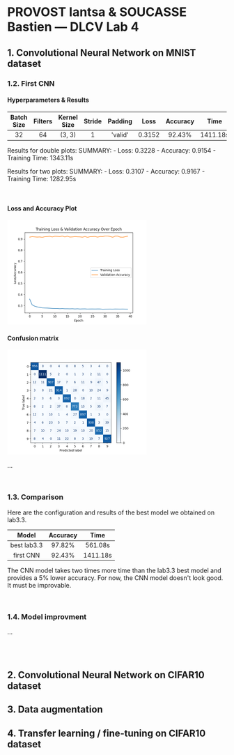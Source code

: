 # PROVOST Iantsa & SOUCASSE Bastien — DLCV Lab 4

## 1. Convolutional Neural Network on MNIST dataset

### 1.2. First CNN

#### Hyperparameters & Results

| Batch Size |  Filters |  Kernel Size  | Stride | Padding |   Loss  | Accuracy |   Time   |
| :--------: | :------: | :-----------: | :----: | :-----: | :-----: | :------: | :------: |
|     32     |    64    |    (3, 3)     |   1    | 'valid' |  0.3152 |  92.43%  | 1411.18s |

<!-- temps abérant, à voir sur ton ordi -->
Results for double plots:
SUMMARY:
    - Loss: 0.3228
    - Accuracy: 0.9154
    - Training Time: 1343.11s

Results for two plots:
SUMMARY:
    - Loss: 0.3107
    - Accuracy: 0.9167
    - Training Time: 1282.95s

<br>

#### Loss and Accuracy Plot

<img src="plots/ex1/keras/first_model_loss_valacc_over_epoch.png" height="240" />

<br>

#### Confusion matrix

<img src="plots/ex1/keras/first_model_confusion_matrix.png" height="240" />

<br>

<!-- TODO: Comment those results -->
…

<br>

### 1.3. Comparison

Here are the configuration and results of the best model we obtained on lab3.3.

|    Model    | Accuracy |   Time   |
| :---------: | :------: | :------: |
| best lab3.3 |  97.82%  |  561.08s |
|  first CNN  |  92.43%  | 1411.18s |

<!-- temporary time, to update (also update sentence, as adapted) -->
The CNN model takes two times more time than the lab3.3 best model and provides a 5% lower accuracy. For now, the CNN model doesn't look good. It must be improvable.

<br>

### 1.4. Model improvment

…

<br><br>

## 2. Convolutional Neural Network on CIFAR10 dataset

## 3. Data augmentation

## 4. Transfer learning / fine-tuning on CIFAR10 dataset
